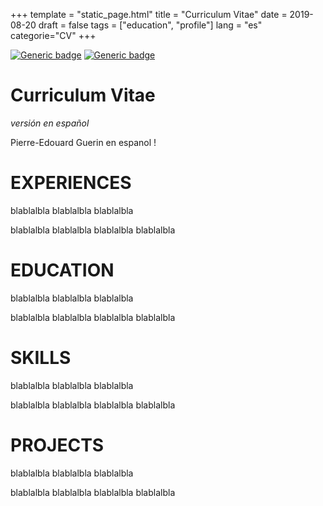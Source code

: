 +++
template = "static_page.html"
title = "Curriculum Vitae"
date =  2019-08-20
draft = false
tags = ["education", "profile"]
lang = "es"
categorie="CV"
+++

[![Generic badge](https://img.shields.io/badge/version-EN-red.svg)](https://guerinpe.com/resume/)
[![Generic badge](https://img.shields.io/badge/version-FR-blue.svg)](https://guerinpe.com/fr/resume/)  

# Curriculum Vitae
*versión en español*

Pierre-Edouard Guerin en espanol !



# EXPERIENCES

blablalbla
blablalbla
blablalbla

blablalbla
blablalbla
blablalbla
blablalbla


# EDUCATION

blablalbla
blablalbla
blablalbla

blablalbla
blablalbla
blablalbla
blablalbla


# SKILLS

blablalbla
blablalbla
blablalbla

blablalbla
blablalbla
blablalbla
blablalbla

# PROJECTS

blablalbla
blablalbla
blablalbla

blablalbla
blablalbla
blablalbla
blablalbla